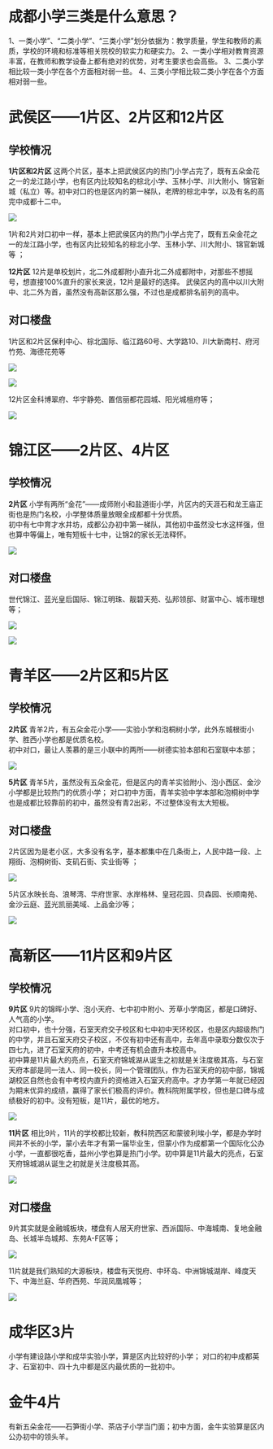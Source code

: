 

# 成都小学三类是什么意思？
1、一类小学”、“二类小学”、“三类小学”划分依据为：教学质量，学生和教师的素质，学校的环境和标准等相关院校的软实力和硬实力。
2、一类小学相对教育资源丰富，在教师和教学设备上都有绝对的优势，对考生要求也会高些。
3、二类小学相比较一类小学在各个方面相对弱一些。
4、三类小学相比较二类小学在各个方面相对弱一些。



# 武侯区——1片区、2片区和12片区

## 学校情况

**1片区和2片区**
这两个片区，基本上把武侯区内的热门小学占完了，既有五朵金花之一的龙江路小学，也有区内比较知名的棕北小学、玉林小学、川大附小、锦官新城（私立）等。初中对口的也是区内的第一梯队，老牌的棕北中学，以及有名的高完中成都十二中。

![](vx_images/205763710237244.png)

1片和2片对口初中一样，基本上把武侯区内的热门小学占完了，既有五朵金花之一的龙江路小学，也有区内比较知名的棕北小学、玉林小学、川大附小、锦官新城等  ；

**12片区**
12片是单校划片，北二外成都附小直升北二外成都附中，对那些不想摇号，想直接100%直升的家长来说，12片是最好的选择。 武侯区内的高中以川大附中、北二外为首，虽然没有高新区那么强，不过也是成都排名前列的高中。

## 对口楼盘

1片区和2片区保利中心、棕北国际、临江路60号、大学路10、川大新南村、府河竹苑、海德花苑等

![](vx_images/278155510246634.png)

![](vx_images/309485610242388.png)


12片区金科博翠府、华宇静苑、置信丽都花园城、阳光城檀府等；

![](vx_images/106425710260268.png)



  
# 锦江区——2片区、4片区
## 学校情况
**2片区**
小学有两所“金花”——成师附小和盐道街小学，片区内的天涯石和龙王庙正街也是热门名校，小学整体质量放眼全成都都十分优质。  
初中有七中育才水井坊，成都公办初中第一梯队，其他初中虽然没七水这样强，但也算中等偏上，唯有短板十七中，让锦2的家长无法释怀。  

![](vx_images/403524210257410.png)

## 对口楼盘

世代锦江、蓝光皇后国际、锦江明珠、靓碧天苑、弘邦领邸、财富中心、城市理想等；

![](vx_images/590725710257872.png)

![](vx_images/328565810255374.png)



  
# 青羊区——2片区和5片区

## 学校情况
**2片区**
青羊2片，有五朵金花小学——实验小学和泡桐树小学，此外东城根街小学、胜西小学也都是优质名校。  
初中对口，最让人羡慕的是三小联中的两所——树德实验本部和石室联中本部；

![](vx_images/123534410250079.png)

**5片区**
青羊5片，虽然没有五朵金花，但是区内的青羊实验附小、泡小西区、金沙小学都是比较热门的优质小学；
对口初中方面，青羊实验中学本部和泡桐树中学也是成都比较靠前的初中，虽然没有青2出彩，不过整体没有太大短板。

## 对口楼盘
2片区因为是老小区，大多没有名字，基本都集中在几条街上，人民中路一段、上翔街、泡桐树街、支矶石街、实业街等  ；

![](vx_images/158495910236615.png)

5片区水映长岛、浪琴湾、华府世家、水岸格林、皇冠花园、贝森园、长顺南苑、金沙云庭、蓝光凯丽美域、上品金沙等；

![](vx_images/584635910254191.png)

# 高新区——11片区和9片区
## 学校情况
**9片区**
9片的锦晖小学、泡小天府、七中初中附小、芳草小学南区，都是口碑好、人气高的小学。  
对口初中，也十分强，石室天府交子校区和七中初中天环校区，也是区内超级热门的中学，并且石室天府交子校区，不仅有初中还有高中，去年高中录取分数仅次于四七九，进了石室天府的初中，中考还有机会直升本校高中。   
初中算是11片最大的亮点，石室天府锦城湖从诞生之初就是关注度极其高，与石室天府本部是同一法人、同一校长，同一个管理团队，作为石室天府的初中部，锦城湖校区自然也会有中考校内直升的资格进入石室天府高中。才办学第一年就已经因为期末优异的成绩，赢得了家长们极高的评价。教科院附属学校，但也是口碑与成绩极好的初中。没有短板，是11片，最优的地方。  

![](vx_images/495713410230951.png)

**11片区**
相比9片，11片的学校都比较新，教科院西区和蒙彼利埃小学，都是办学时间并不长的小学，蒙小去年才有第一届毕业生，但蒙小作为成都第一个国际化公办小学，一直都很吃香，益州小学也算是热门小学。初中算是11片最大的亮点，石室天府锦城湖从诞生之初就是关注度极其高。

![](vx_images/424203510249377.png)

## 对口楼盘
9片其实就是金融城板块，楼盘有人居天府世家、西派国际、中海城南、复地金融岛、长城半岛城邦、东苑A-F区等；

![](vx_images/293980211240871.png)

11片就是我们熟知的大源板块，楼盘有天悦府、中环岛、中洲锦城湖岸、峰度天下、中海兰庭、华府西苑、华润凤凰城等；

![](vx_images/284780111247737.png)


   

# 成华区3片
小学有建设路小学和成华实验小学，算是区内比较好的小学；
对口的初中成都英才、石室初中、四十九中都是区内最优质的一批初中。  
  
# 金牛4片
有新五朵金花——石笋街小学、茶店子小学当门面；初中方面，金牛实验算是区内公办初中的领头羊。
